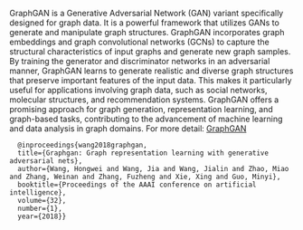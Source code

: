 GraphGAN is a Generative Adversarial Network (GAN) variant specifically designed for graph data. It is a powerful framework that utilizes GANs to generate and manipulate graph structures. GraphGAN incorporates graph embeddings and graph convolutional networks (GCNs) to capture the structural characteristics of input graphs and generate new graph samples. By training the generator and discriminator networks in an adversarial manner, GraphGAN learns to generate realistic and diverse graph structures that preserve important features of the input data. This makes it particularly useful for applications involving graph data, such as social networks, molecular structures, and recommendation systems. GraphGAN offers a promising approach for graph generation, representation learning, and graph-based tasks, contributing to the advancement of machine learning and data analysis in graph domains.
For more detail:
[GraphGAN](https://github.com/hwwang55/GraphGAN)

```
  @inproceedings{wang2018graphgan,
  title={Graphgan: Graph representation learning with generative adversarial nets},
  author={Wang, Hongwei and Wang, Jia and Wang, Jialin and Zhao, Miao and Zhang, Weinan and Zhang, Fuzheng and Xie, Xing and Guo, Minyi},
  booktitle={Proceedings of the AAAI conference on artificial intelligence},
  volume={32},
  number={1},
  year={2018}}
```
